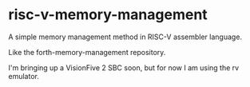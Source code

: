 # risc-v-memory-management
A simple memory management method in RISC-V assembler language.

Like the forth-memory-management repository.

I'm bringing up a VisionFive 2 SBC soon, but for now I am using the rv emulator.
